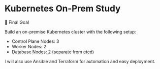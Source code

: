 # Kubernetes On-Prem Study
📌 Final Goal

Build an on-premise Kubernetes cluster with the following setup:
- Control Plane Nodes: 3
- Worker Nodes: 2
- Database Nodes: 2 (separate from etcd)

I will also use Ansible and Terraform for automation and easy deployment.
